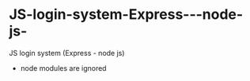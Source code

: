 # JS-login-system-Express---node-js-
JS login system (Express - node js)

* node modules are ignored
